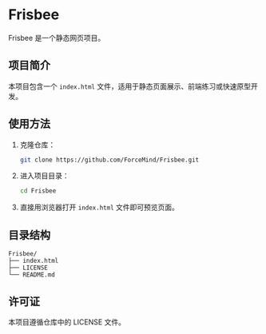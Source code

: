# Frisbee

Frisbee 是一个静态网页项目。

## 项目简介

本项目包含一个 `index.html` 文件，适用于静态页面展示、前端练习或快速原型开发。

## 使用方法

1. 克隆仓库：
   ```sh
   git clone https://github.com/ForceMind/Frisbee.git
   ```
2. 进入项目目录：
   ```sh
   cd Frisbee
   ```
3. 直接用浏览器打开 `index.html` 文件即可预览页面。

## 目录结构

```
Frisbee/
├── index.html
├── LICENSE
└── README.md
```

## 许可证

本项目遵循仓库中的 LICENSE 文件。

